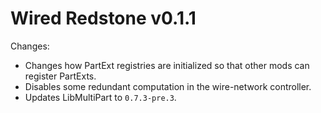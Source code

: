 # Wired Redstone v0.1.1

Changes:

* Changes how PartExt registries are initialized so that other mods can register PartExts.
* Disables some redundant computation in the wire-network controller.
* Updates LibMultiPart to `0.7.3-pre.3`.
